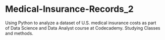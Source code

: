 # Medical-Insurance-Records_2
Using Python to analyze a dataset of U.S. medical insurance costs as part of Data Science and Data Analyst course at Codecademy.
Studying Classes and methods.
